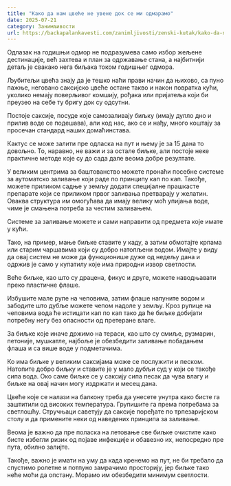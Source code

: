 ```yaml
---
title: "Како да нам цвеће не увене док се ми одмарамо"
date: 2025-07-21
category: Занимљивости
url: https://backapalankavesti.com/zanimljivosti/zenski-kutak/kako-da-nam-cvece-ne-uvene-dok-se-mi-odmaramo/
---
```


Одлазак на годишњи одмор не подразумева само избор жељене дестинације, већ захтева и план за одржавање стана, а најбитнији детаљ је свакако нега биљака током годишњег одмора.

Љубитељи цвећа знају да је тешко наћи прави начин да њихово, са пуно пажње, неговано саксијско цвеће остане такво и након повратка кући, уколико немају поверљивог комшију, рођака или пријатеља који би преузео на себе ту бригу док су одсутни.

Постоје саксије, посуде које самозаливају биљку (имају дупло дно и прилив воде се подешава), али код нас, ако се и нађу, много коштају за просечан стандард наших домаћинстава.

Кактус се може залити пре одласка на пут и њему је за 15 дана то довољно. То, наравно, не важи и за остале биљке, али постоје неке практичне методе које су до сада дале веома добре резултате.

У великим центрима за баштованство можете пронаћи посебне системе за аутоматско заливање који раде по принципу кап по кап. Такође, можете приликом садње у земљу додати специјалне прашкасте препарате који се приликом првог заливања претварају у желатин. Оваква структура им омогућава да имају велику моћ упијања воде, чиме је смањена потреба за честим заливањем.

Системе за заливање можете и сами направити од предмета које имате у кући.

Тако, на пример, мање биљке ставите у каду, а затим обмотајте крпама или старим чаршавима који су добро натопљени водом. Имајте у виду да овај систем не може да функционише дуже од недељу дана и одржив је само у купатилу које има природни извор светлости.

Веће биљке, као што су драцена, фикус и друге, можете наводњавати преко пластичне флаше.

Избушите мале рупе на чеповима, затим флаше напуните водом и забодите што дубље можете чепом надоле у земљу. Кроз рупице на чеповима вода ће истицати кап по кап тако да ће биљке добијати потребну негу без опасности од претеране влаге.

За биљке које иначе држимо на тераси, као што су смиље, рузмарин, петоније, мушкатле, најбоље је обезбедити заливање побадањем флаша и са више воде у подметачима.

Ко има биљке у великим саксијама може се послужити и песком. Натопите добро биљку и ставите је у мало дубљи суд у који се такође сипа вода. Око саме биљке се у саксију сипа песак да чува влагу и биљке на овај начин могу издржати и месец дана.

Цвеће које се налази на балкону треба да унесете унутра како бисте га заштитили од високих температура. Групишите га према потребама за светлошћу. Стручњаци саветују да саксије поређате по трпезаријском столу и да примените неки од наведених принципа за заливање.

Веома је важно да пре поласка на летовање све биљке очистите како бисте избегли ризик од појаве инфекције и обавезно их, непосредно пре пута, обилно залијте.

Такође, важно је имати на уму да када кренемо на пут, не би требало да спустимо ролетне и потпуно замрачимо просторију, јер биљке тако неће моћи да опстану. Морамо им обезбедити минимум светлости.
